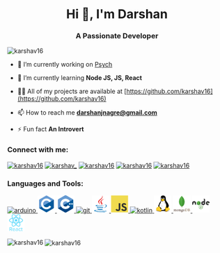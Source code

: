 <h1 align="center">Hi 👋, I'm Darshan</h1>
<h3 align="center">A Passionate Developer</h3>

<p align="left"> <img src="https://komarev.com/ghpvc/?username=karshav16&label=Profile%20views&color=0e75b6&style=flat" alt="karshav16" /> </p>

- 🔭 I’m currently working on [Psych](https://github.com/karshav16/Psych)

- 🌱 I’m currently learning **Node JS, JS, React**

- 👨‍💻 All of my projects are available at [https://github.com/karshav16](https://github.com/karshav16)

- 📫 How to reach me **darshanjnagre@gmail.com**

- ⚡ Fun fact **An Introvert**

<h3 align="left">Connect with me:</h3>
<p align="left">
<a href="https://linkedin.com/in/karshav16" target="blank"><img align="center" src="https://raw.githubusercontent.com/rahuldkjain/github-profile-readme-generator/master/src/images/icons/Social/linked-in-alt.svg" alt="karshav16" height="30" width="40" /></a>
<a href="https://instagram.com/karshav_" target="blank"><img align="center" src="https://raw.githubusercontent.com/rahuldkjain/github-profile-readme-generator/master/src/images/icons/Social/instagram.svg" alt="karshav_" height="30" width="40" /></a>
<a href="https://codeforces.com/profile/karshav16" target="blank"><img align="center" src="https://raw.githubusercontent.com/rahuldkjain/github-profile-readme-generator/master/src/images/icons/Social/codeforces.svg" alt="karshav16" height="30" width="40" /></a>
<a href="https://www.leetcode.com/karshav16" target="blank"><img align="center" src="https://raw.githubusercontent.com/rahuldkjain/github-profile-readme-generator/master/src/images/icons/Social/leet-code.svg" alt="karshav16" height="30" width="40" /></a>
<a href="https://auth.geeksforgeeks.org/user/karshav16" target="blank"><img align="center" src="https://raw.githubusercontent.com/rahuldkjain/github-profile-readme-generator/master/src/images/icons/Social/geeks-for-geeks.svg" alt="karshav16" height="30" width="40" /></a>
</p>

<h3 align="left">Languages and Tools:</h3>
<p align="left"> <a href="https://www.arduino.cc/" target="_blank" rel="noreferrer"> <img src="https://cdn.worldvectorlogo.com/logos/arduino-1.svg" alt="arduino" width="40" height="40"/> </a> <a href="https://www.cprogramming.com/" target="_blank" rel="noreferrer"> <img src="https://raw.githubusercontent.com/devicons/devicon/master/icons/c/c-original.svg" alt="c" width="40" height="40"/> </a> <a href="https://www.w3schools.com/cpp/" target="_blank" rel="noreferrer"> <img src="https://raw.githubusercontent.com/devicons/devicon/master/icons/cplusplus/cplusplus-original.svg" alt="cplusplus" width="40" height="40"/> </a> <a href="https://git-scm.com/" target="_blank" rel="noreferrer"> <img src="https://www.vectorlogo.zone/logos/git-scm/git-scm-icon.svg" alt="git" width="40" height="40"/> </a> <a href="https://www.java.com" target="_blank" rel="noreferrer"> <img src="https://raw.githubusercontent.com/devicons/devicon/master/icons/java/java-original.svg" alt="java" width="40" height="40"/> </a> <a href="https://developer.mozilla.org/en-US/docs/Web/JavaScript" target="_blank" rel="noreferrer"> <img src="https://raw.githubusercontent.com/devicons/devicon/master/icons/javascript/javascript-original.svg" alt="javascript" width="40" height="40"/> </a> <a href="https://kotlinlang.org" target="_blank" rel="noreferrer"> <img src="https://www.vectorlogo.zone/logos/kotlinlang/kotlinlang-icon.svg" alt="kotlin" width="40" height="40"/> </a> <a href="https://www.linux.org/" target="_blank" rel="noreferrer"> <img src="https://raw.githubusercontent.com/devicons/devicon/master/icons/linux/linux-original.svg" alt="linux" width="40" height="40"/> </a> <a href="https://www.mongodb.com/" target="_blank" rel="noreferrer"> <img src="https://raw.githubusercontent.com/devicons/devicon/master/icons/mongodb/mongodb-original-wordmark.svg" alt="mongodb" width="40" height="40"/> </a> <a href="https://nodejs.org" target="_blank" rel="noreferrer"> <img src="https://raw.githubusercontent.com/devicons/devicon/master/icons/nodejs/nodejs-original-wordmark.svg" alt="nodejs" width="40" height="40"/> </a> <a href="https://reactjs.org/" target="_blank" rel="noreferrer"> <img src="https://raw.githubusercontent.com/devicons/devicon/master/icons/react/react-original-wordmark.svg" alt="react" width="40" height="40"/> </a> </p>

<p><img align="left" src="https://github-readme-stats.vercel.app/api/top-langs?username=karshav16&show_icons=true&locale=en&layout=compact" alt="karshav16" /></p>

<p>&nbsp;<img align="center" src="https://github-readme-stats.vercel.app/api?username=karshav16&show_icons=true&locale=en" alt="karshav16" /></p>
